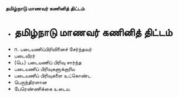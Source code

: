 **தமிழ்நாடு மாணவர் கணினித் திட்டம்**
- # தமிழ்நாடு மாணவர் கணினித் திட்டம்
- n. படையணிப்பிரிவினைச் சேர்ந்தவர்
- படைவீரர்
- (பெ.) படையணிப் பிரிவு சார்ந்த
- படையணிப் பிரிவுகளுக்குரிய
- படையணிப் பிரிவுகளை உட்கொண்ட
- பெருந்திரளான
- பேரெண்ணிக்கை உடைய.


